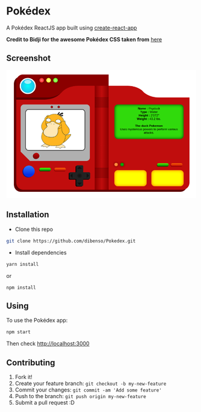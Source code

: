 # Pokédex

A Pokédex ReactJS app built using [create-react-app](https://github.com/facebookincubator/create-react-app)  

**Credit to  Bidji for the awesome Pokédex CSS taken from** [here](https://codepen.io/Bidji/pen/MYdPwo)      
## Screenshot
![alt text][logo]

[logo]: ./screenshot.png "Screenshot"

## Installation    
* Clone this repo
```sh
git clone https://github.com/dibenso/Pokedex.git
```     
* Install dependencies
```sh
yarn install
```     
or
```
npm install
```

## Using     
To use the Pokédex app:      
```sh
npm start
```
    
Then check [http://localhost:3000]()     

            
## Contributing

1. Fork it!
2. Create your feature branch: `git checkout -b my-new-feature`
3. Commit your changes: `git commit -am 'Add some feature'`
4. Push to the branch: `git push origin my-new-feature`
5. Submit a pull request :D

